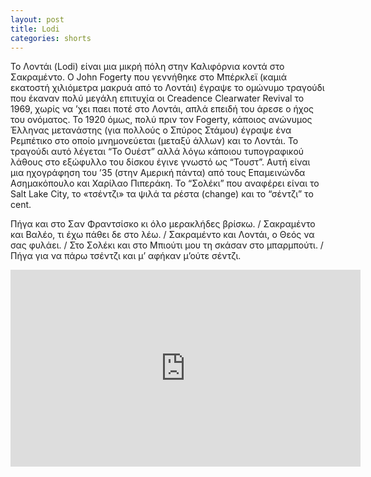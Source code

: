 ```yaml
---
layout: post
title: Lodi
categories: shorts
---
```


Το Λοντάι (Lodi) είναι μια μικρή πόλη στην Καλιφόρνια κοντά στο Σακραμέντο. O John Fogerty που γεννήθηκε στο Μπέρκλεϊ (καμιά εκατοστή χιλιόμετρα μακρυά από το Λοντάι) έγραψε το ομώνυμο τραγούδι που έκαναν πολύ μεγάλη επιτυχία οι Creadence Clearwater Revival το 1969, χωρίς να ’χει παει ποτέ στο Λοντάι, απλά επειδή του άρεσε ο ήχος του ονόματος. Το 1920 όμως, πολύ πριν τον Fogerty, κάποιος ανώνυμος Έλληνας μετανάστης (για πολλούς ο Σπύρος Στάμου) έγραψε ένα Ρεμπέτικο στο οποίο μνημονεύεται (μεταξύ άλλων) και το Λοντάι. Το τραγούδι αυτό λέγεται “Το Ουέστ” αλλά λόγω κάποιου τυπογραφικού λάθους στο εξώφυλλο του δίσκου έγινε γνωστό ως “Τουστ”. Αυτή είναι μια ηχογράφηση του ’35 (στην Αμερική πάντα) από τους Επαμεινώνδα Ασημακόπουλο και Χαρίλαο Πιπεράκη. Το “Σολέκι” που αναφέρει είναι το Salt Lake City, το «τσέντζι» τα ψιλά τα ρέστα (change) και το “σέντζι” το cent.

Πήγα και στο Σαν Φραντσίσκο κι όλο μερακλήδες βρίσκω. / Σακραμέντο και Βαλέο, τι έχω πάθει δε στο λέω. / Σακραμέντο και Λοντάι, ο Θεός να σας φυλάει. / Στο Σολέκι και στο Μπιούτι μου τη σκάσαν στο μπαρμπούτι. / Πήγα για να πάρω τσέντζι και μ’ αφήκαν μ’ούτε σέντζι.

<div class="youtube-embed-container">
	<iframe width="560" height="315" src="https://www.youtube.com/embed/KN3zZ_DjS_Q" title="YouTube video player" frameborder="0" allow="accelerometer; autoplay; clipboard-write; encrypted-media; gyroscope; picture-in-picture" allowfullscreen></iframe>
</div>